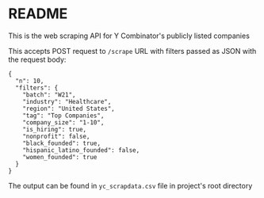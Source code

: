 # README

This is the web scraping API for  Y Combinator's publicly listed companies

This accepts POST request to ```/scrape``` URL with filters passed as JSON with the request body:

```
{
  "n": 10,
  "filters": {
    "batch": "W21",
    "industry": "Healthcare",
    "region": "United States",
    "tag": "Top Companies",
    "company_size": "1-10",
    "is_hiring": true,
    "nonprofit": false,
    "black_founded": true,
    "hispanic_latino_founded": false,
    "women_founded": true
  }
}
```
The output can be found in `yc_scrapdata.csv` file in project's root directory